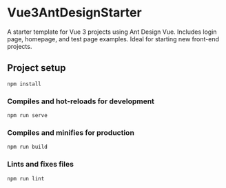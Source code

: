 # Vue3AntDesignStarter

A starter template for Vue 3 projects using Ant Design Vue. Includes login page, homepage, and test page examples. Ideal for starting new front-end projects. 

## Project setup
```
npm install
```

### Compiles and hot-reloads for development
```
npm run serve
```

### Compiles and minifies for production
```
npm run build
```

### Lints and fixes files
```
npm run lint
```
